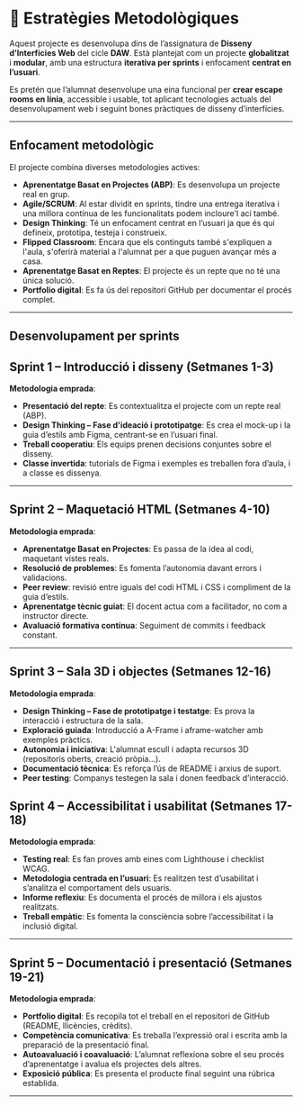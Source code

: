 # 🎯 Estratègies Metodològiques

Aquest projecte es desenvolupa dins de l’assignatura de **Disseny d’Interfícies Web** del cicle **DAW**. Està plantejat com un projecte **globalitzat** i **modular**, amb una estructura **iterativa per sprints** i enfocament **centrat en l’usuari**.

Es pretén que l’alumnat desenvolupe una eina funcional per **crear escape rooms en línia**, accessible i usable, tot aplicant tecnologies actuals del desenvolupament web i seguint bones pràctiques de disseny d’interfícies.

---

## Enfocament metodològic

El projecte combina diverses metodologies actives:

- **Aprenentatge Basat en Projectes (ABP)**: Es desenvolupa un projecte real en grup.
- **Agile/SCRUM**: Al estar dividit en sprints, tindre una entrega iterativa i una millora contínua de les funcionalitats podem incloure'l ací també.
- **Design Thinking**: Té un enfocament centrat en l’usuari ja que és qui defineix, prototipa, testeja i construeix.
- **Flipped Classroom**: Encara que els continguts també s'expliquen a l'aula, s'oferirà material a l'alumnat per a que puguen avançar més a casa.
- **Aprenentatge Basat en Reptes**: El projecte és un repte que no té una única solució.
- **Portfolio digital**: Es fa ús del repositori GitHub per documentar el procés complet.

---

## Desenvolupament per sprints

## Sprint 1 – Introducció i disseny (Setmanes 1-3)

**Metodologia emprada**:
- **Presentació del repte**: Es contextualitza el projecte com un repte real (ABP).
- **Design Thinking – Fase d'ideació i prototipatge**: Es crea el mock-up i la guia d’estils amb Figma, centrant-se en l’usuari final.
- **Treball cooperatiu**: Els equips prenen decisions conjuntes sobre el disseny.
- **Classe invertida**: tutorials de Figma i exemples es treballen fora d’aula, i a classe es dissenya.

---

## Sprint 2 – Maquetació HTML (Setmanes 4-10)

**Metodologia emprada**:
- **Aprenentatge Basat en Projectes**: Es passa de la idea al codi, maquetant vistes reals.
- **Resolució de problemes**: Es fomenta l’autonomia davant errors i validacions.
- **Peer review**: revisió entre iguals del codi HTML i CSS i compliment de la guia d’estils.
- **Aprenentatge tècnic guiat**: El docent actua com a facilitador, no com a instructor directe.
- **Avaluació formativa contínua**: Seguiment de commits i feedback constant.
---

## Sprint 3 – Sala 3D i objectes (Setmanes 12-16)

**Metodologia emprada**:
- **Design Thinking – Fase de prototipatge i testatge**: Es prova la interacció i estructura de la sala.
- **Exploració guiada**: Introducció a A-Frame i aframe-watcher amb exemples pràctics.
- **Autonomia i iniciativa**: L'alumnat escull i adapta recursos 3D (repositoris oberts, creació pròpia…).
- **Documentació tècnica**: Es reforça l’ús de README i arxius de suport.
- **Peer testing**: Companys testegen la sala i donen feedback d’interacció.


## Sprint 4 – Accessibilitat i usabilitat (Setmanes 17-18)

**Metodologia emprada**:
- **Testing real**: Es fan proves amb eines com Lighthouse i checklist WCAG.
- **Metodologia centrada en l’usuari**: Es realitzen test d’usabilitat i s’analitza el comportament dels usuaris.
- **Informe reflexiu**: Es documenta el procés de millora i els ajustos realitzats.
- **Treball empàtic**: Es fomenta la consciència sobre l’accessibilitat i la inclusió digital.

---

## Sprint 5 – Documentació i presentació (Setmanes 19-21)

**Metodologia emprada**:
- **Portfolio digital**: Es recopila tot el treball en el repositori de GitHub (README, llicències, crèdits).
- **Competència comunicativa**: Es treballa l’expressió oral i escrita amb la preparació de la presentació final.
- **Autoavaluació i coavaluació**: L’alumnat reflexiona sobre el seu procés d’aprenentatge i avalua els projectes dels altres.
- **Exposició pública**: Es presenta el producte final seguint una rúbrica establida.

---
